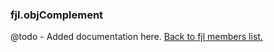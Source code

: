 ### fjl.objComplement
@todo - Added documentation here.
[Back to fjl members list.](#fjl-members-list)
